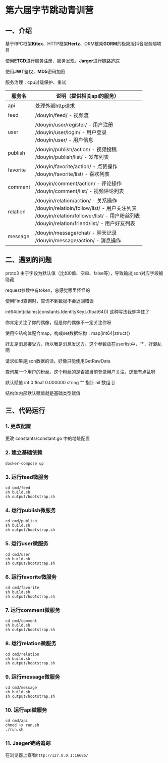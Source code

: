 # 第六届字节跳动青训营

## 一、介绍

基于RPC框架**Kitex**、HTTP框架**Hertz**、ORM框架**GORM**的极简版抖音服务端项目

使用**ETCD**进行服务注册、服务发现，**Jarger**进行链路追踪

使用**JWT**鉴权，**MD5**密码加密

服务治理：cpu过载保护、重试

| 服务名      | 说明（提供相关api的服务）                                                                                                                                                            | 
|----------|---------------------------------------------------------------------------------------------------------------------------------------------------------------------------|
| api      | 处理外部http请求                                                                                                                                                                |
| feed     | /douyin/feed/ - 视频流                                                                                                                                                       |
| user     | /douyin/user/register/ - 用户注册 <br/> /douyin/user/login/ - 用户登录 <br/> /douyin/user/ - 用户信息                                                                                 |
| publish  | /douyin/publish/action/ - 视频投稿 <br/> /douyin/publish/list/ - 发布列表                                                                                                         |
| favorite | /douyin/favorite/action/ - 点赞操作 <br/>   /douyin/favorite/list/ - 喜欢列表                                                                                                     | 
| comment  | /douyin/comment/action/ - 评论操作 <br/> /douyin/comment/list/ - 视频评论列表                                                                                                       |
| relation | /douyin/relation/action/ - 关系操作 <br/> /douyin/relatioin/follow/list/ - 用户关注列表 <br/> /douyin/relation/follower/list/ - 用户粉丝列表 <br/> /douyin/relation/friend/list/ - 用户好友列表 |
| message  | /douyin/message/chat/ - 聊天记录 <br/> /douyin/message/action/ - 消息操作                                                                                                         |

## 二、遇到的问题

proto3 由于字段为默认值（比如0值、空串、false等），导致输出json对应字段被隐藏

request参数中有token，总感觉哪里怪怪的

使用Find查询时，查询不到数据不会返回错误

int64(int(claims[constants.IdentityKey].(float64)))  这种写法我蚌埠住了

你肯定关注了你的偶像，但是你的偶像不一定关注你呀

使用空结构体配合map，构成set数据结构：map[int64]struct{}

好友是消息接受方，所以我是消息发送方。这个参数放在userlist中，艹，好混乱啊

请求如果是json数据的话，好像只能使用GetRawData

查询某一个用户的粉丝，这个粉丝的是否被当前登录用户关注，逻辑有点乱呀

默认赋值
int 0
float 0.000000
string ""
指针 nil
数组 []

结构体内部默认赋值就是基础类型赋值

## 三、代码运行

### 1. 更改配置

更改 constants/constant.go 中的地址配置

### 2. 建立基础依赖

```shell
docker-compose up
```

### 3. 运行feed微服务

```shell
cd cmd/feed
sh build.sh
sh output/bootstrap.sh
```

### 4. 运行publish微服务

```shell
cd cmd/publish
sh build.sh
sh output/bootstrap.sh
```

### 5. 运行user微服务

```shell
cd cmd/user
sh build.sh
sh output/bootstrap.sh
```

### 6. 运行favorite微服务

```shell
cd cmd/favorite
sh build.sh
sh output/bootstrap.sh
```

### 7. 运行comment微服务

```shell
cd cmd/comment
sh build.sh
sh output/bootstrap.sh
```

### 8. 运行relation微服务

```shell
cd cmd/relation
sh build.sh
sh output/bootstrap.sh
```

### 9. 运行message微服务

```shell
cd cmd/message
sh build.sh
sh output/bootstrap.sh
```

### 10. 运行api微服务

```shell
cd cmd/api
chmod +x run.sh
./run.sh
```

### 11. Jaeger链路追踪

在浏览器上查看`http://127.0.0.1:16686/`

